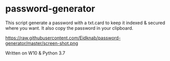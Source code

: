 # password-generator

This script generate a password with a txt.card to keep it indexed & secured where you want.
It also copy the password in your clipboard.

https://raw.githubusercontent.com/Eidknab/password-generator/master/screen-shot.png

Written on W10 & Python 3.7

